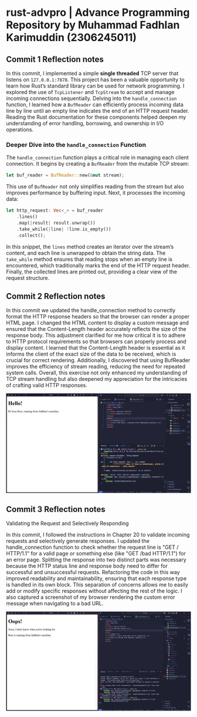 # rust-advpro | Advance Programming Repository by Muhammad Fadhlan Karimuddin (2306245011)

## Commit 1 Reflection notes

In this commit, I implemented a simple **single threaded** TCP server that listens on `127.0.0.1:7878`. This project has been a valuable opportunity to learn how Rust’s standard library can be used for network programming. I explored the use of `TcpListener` and `TcpStream` to accept and manage incoming connections sequentially. Delving into the `handle_connection` function, I learned how a `BufReader` can efficiently process incoming data line by line until an empty line indicates the end of an HTTP request header. Reading the Rust documentation for these components helped deepen my understanding of error handling, borrowing, and ownership in I/O operations.

### Deeper Dive into the `handle_connection` Function

The `handle_connection` function plays a critical role in managing each client connection. It begins by creating a `BufReader` from the mutable TCP stream:

```rust
let buf_reader = BufReader::new(&mut stream);
```

This use of `BufReader` not only simplifies reading from the stream but also improves performance by buffering input. Next, it processes the incoming data:

```rust
let http_request: Vec<_> = buf_reader
    .lines()
    .map(|result| result.unwrap())
    .take_while(|line| !line.is_empty())
    .collect();
```

In this snippet, the `lines` method creates an iterator over the stream’s content, and each line is unwrapped to obtain the string data. The `take_while` method ensures that reading stops when an empty line is encountered, which traditionally marks the end of the HTTP request header. Finally, the collected lines are printed out, providing a clear view of the request structure.

## Commit 2 Reflection notes

In this commit we updated the handle_connection method to correctly format the HTTP response headers so that the browser can render a proper HTML page. I changed the HTML content to display a custom message and ensured that the Content-Length header accurately reflects the size of the response body. This adjustment clarified for me how critical it is to adhere to HTTP protocol requirements so that browsers can properly process and display content. I learned that the Content-Length header is essential as it informs the client of the exact size of the data to be received, which is crucial for correct rendering. Additionally, I discovered that using BufReader improves the efficiency of stream reading, reducing the need for repeated system calls. Overall, this exercise not only enhanced my understanding of TCP stream handling but also deepened my appreciation for the intricacies of crafting valid HTTP responses.

![Commit 2 screen capture](assets/images/commit2.png)

## Commit 3 Reflection notes

Validating the Request and Selectively Responding

In this commit, I followed the instructions in Chapter 20 to validate incoming requests and selectively generate responses. I updated the handle_connection function to check whether the request line is "GET / HTTP/1.1" for a valid page or something else (like "GET /bad HTTP/1.1") for an error page. Splitting the response into two distinct parts was necessary because the HTTP status line and response body need to differ for successful and unsuccessful requests. Refactoring the code in this way improved readability and maintainability, ensuring that each response type is handled in its own block. This separation of concerns allows me to easily add or modify specific responses without affecting the rest of the logic. I also captured a screenshot of my browser rendering the custom error message when navigating to a bad URL.

![Commit 3 screen capture](assets/images/commit3.png)
